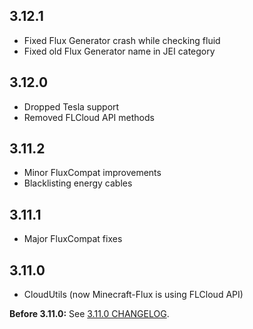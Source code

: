 ## 3.12.1
- Fixed Flux Generator crash while checking fluid
- Fixed old Flux Generator name in JEI category

## 3.12.0
- Dropped Tesla support
- Removed FLCloud API methods

## 3.11.2
- Minor FluxCompat improvements
- Blacklisting energy cables

## 3.11.1
- Major FluxCompat fixes

## 3.11.0
- CloudUtils (now Minecraft-Flux is using FLCloud API)

**Before 3.11.0:** See [3.11.0 CHANGELOG](https://github.com/Szewek/Minecraft-Flux/blob/3.11.0/CHANGELOG.md).